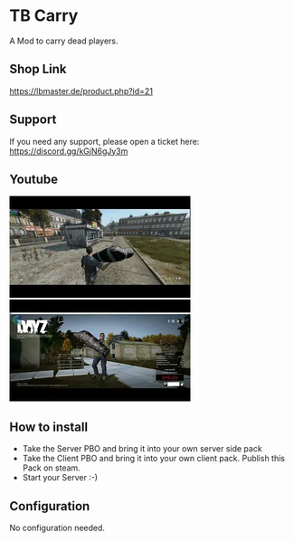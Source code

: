 # TB Carry

A Mod to carry dead players.

## Shop Link
https://lbmaster.de/product.php?id=21

## Support

If you need any support, please open a ticket here: https://discord.gg/kGjN6gJy3m

## Youtube

[![Version 1](Logo.png)](https://youtu.be/VpCES0LMBiU)
[![Version 1.1](Logo1.1.png)](https://youtu.be/amBODTDgg38)

## How to install

- Take the Server PBO and bring it into your own server side pack
- Take the Client PBO and bring it into your own client pack. Publish this Pack on steam.
- Start your Server :-) 

## Configuration

No configuration needed.